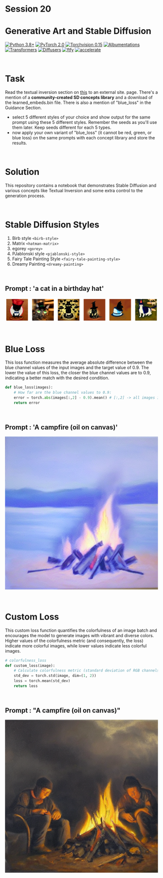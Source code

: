 # Session 20 

# Generative Art and Stable Diffusion

[![Python 3.8+](https://img.shields.io/badge/python-3.8+-blue.svg)](https://www.python.org/downloads/release/python-380/)
[![PyTorch 2.0](https://img.shields.io/badge/torch-v2.0-brightgreen)](https://pytorch.org/docs/stable/index.html)
[![Torchvision 0.15](https://img.shields.io/badge/torchvision-v0.15-green)](https://pytorch.org/vision/stable/index.html)
[![Albumentations](https://img.shields.io/badge/albumentations-v1.3.1-yellow)](https://albumentations.ai/docs/)
[![Transformers](https://img.shields.io/badge/transformers-v4.34.0-lightgreen)](https://huggingface.co/docs/transformers/index)
[![Diffusers](https://img.shields.io/badge/diffusers-v0.21.4-darkgreen)](https://huggingface.co/docs/diffusers/index)
[![ftfy](https://img.shields.io/badge/ftfy-v6.1.1-red)](https://ftfy.readthedocs.io/en/latest/)
[![accelerate](https://img.shields.io/badge/accelerate-v0.24.0-lightorange)](https://huggingface.co/docs/accelerate/index)

<br>

# Task

Read the textual inversion section on [this](https://github.com/fastai/diffusion-nbs/blob/master/Stable%20Diffusion%20Deep%20Dive.ipynb) to an external site. page. There's a mention of a **community-created SD concepts library** and a download of the learned_embeds.bin file. There is also a mention of "blue_loss" in the Guidance Section.

- select 5 different styles of your choice and show output for the same prompt using these 5 different styles. Remember the seeds as you'll use them later. Keep seeds different for each 5 types.
- now apply your own variant of "blue_loss" (it cannot be red, green, or blue loss) on the same prompts with each concept library and store the results. 

<br>

# Solution

This repository contains a notebook that demonstrates Stable Diffusion and various concepts like Textual Inversion and some extra control to the generation process.

<br>

# Stable Diffusion Styles

1. Birb style `<birb-style>`
2. Matrix `<hatman-matrix>`
3. egorey `<gorey>`
4. PJablonski style `<pjablonski-style>`
5. Fairy Tale Painting Style `<fairy-tale-painting-style>`
6. Dreamy Painting `<dreamy-painting>`

<br>

## Prompt : 'a cat in a birthday hat'

![sd-styles-output](../Results/Session%2020/style_outputs.png)

<br>

# Blue Loss

This loss function measures the average absolute difference between the blue channel values of the input images and the target value of 0.9. The lower the value of this loss, the closer the blue channel values are to 0.9, indicating a better match with the desired condition.

```python
def blue_loss(images):
    # How far are the blue channel values to 0.9:
    error = torch.abs(images[:,2] - 0.9).mean() # [:,2] -> all images in batch, only the blue channel
    return error
```

<br>

## Prompt : 'A campfire (oil on canvas)'

![blue-loss](../Results/Session%2020/blue_loss_output.png)

<br>

# Custom Loss

This custom loss function quantifies the colorfulness of an image batch and encourages the model to generate images with vibrant and diverse colors. Higher values of the colorfulness metric (and consequently, the loss) indicate more colorful images, while lower values indicate less colorful images.

```python
# colorfulness_loss 
def custom_loss(image):
    # Calculate colorfulness metric (standard deviation of RGB channels)
    std_dev = torch.std(image, dim=(1, 2))
    loss = torch.mean(std_dev)
    return loss
```

<br>

## Prompt : "A campfire (oil on canvas)"

![custom-loss](../Results/Session%2020/custom_loss_output.png)

<br>